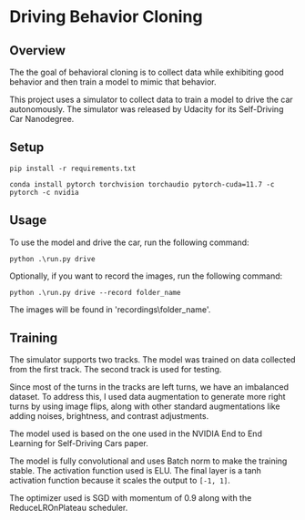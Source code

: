 # Driving Behavior Cloning 

## Overview

The the goal of behavioral cloning is to collect data while 
exhibiting good behavior and then train a model to mimic that behavior.

This project uses a simulator to collect data to 
train a model to drive the car autonomously. The simulator was released by Udacity for its
Self-Driving Car Nanodegree. 

## Setup

```
pip install -r requirements.txt

conda install pytorch torchvision torchaudio pytorch-cuda=11.7 -c pytorch -c nvidia
```

## Usage

To use the model and drive the car, run the following command:

```
python .\run.py drive 
```

Optionally, if you want to record the images, run the following command:

```
python .\run.py drive --record folder_name
```

The images will be found in 'recordings\folder_name'.

## Training

The simulator supports two tracks. The model was trained on data 
collected from the first track. The second track is used for testing. 

Since most of the turns in the tracks are left turns, we have
an imbalanced dataset. To address this, I used data augmentation
to generate more right turns by using image flips, along with other standard
augmentations like adding noises, brightness, and contrast adjustments.

The model used is based on the one used in the NVIDIA End to End Learning 
for Self-Driving Cars paper. 

The model is fully convolutional and uses Batch norm to make the training stable. 
The activation function used is ELU. The final layer is a tanh activation function 
because it scales the output to `[-1, 1]`.

The optimizer used is SGD with momentum of 0.9 along with the 
ReduceLROnPlateau scheduler. 

